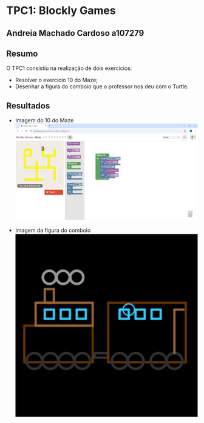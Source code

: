 # TPC1: Blockly Games

## Andreia Machado Cardoso a107279

## Resumo
O TPC1 consistiu na realização de dois exercícios:
* Resolver o exercício 10 do Maze;
* Desenhar a figura do comboio que o professor nos deu com o Turtle.

## Resultados
* Imagem do 10 do Maze
![Exercício 10 do Maze](./10Maze.png)

* Imagem da figura do comboio
![Comboio](./Comboio.png)
